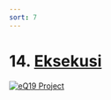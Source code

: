 ```yaml
---
sort: 7
---
```


# 14. [Eksekusi](/../../../)
 
[![eQ19 Project](https://user-images.githubusercontent.com/36441664/167686637-5e03bd24-25c8-4636-a1ff-d04bbbba8fd3.png)](https://www.eq19.com/quantum/concept/)

